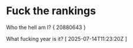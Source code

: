 # Fuck the rankings

Who the hell am I?
{ 20880643 }

What fucking year is it?
[ 2025-07-14T11:23:20Z ]

